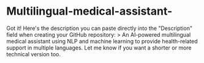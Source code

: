 # Multilingual-medical-assistant-
Got it! Here's the description you can paste directly into the "Description" field when creating your GitHub repository:  > An AI-powered multilingual medical assistant using NLP and machine learning to provide health-related support in multiple languages.    Let me know if you want a shorter or more technical version too.
